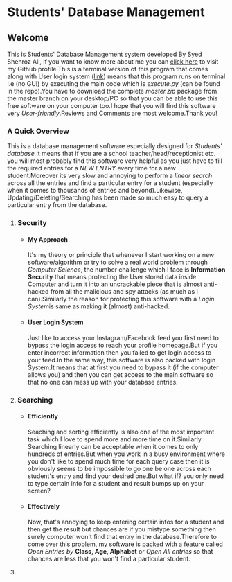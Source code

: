 <h1>Students' Database Management</h1>
<h2>Welcome</h2>
<p>This is Students' Database Management system developed By Syed Shehroz Ali, if you want to know more about me you can <a href="#">click here</a>
    to visit my Github profile.This is a terminal version of this program that comes along with User login system (<a href="#">link</a>) means that
    this program runs on terminal i.e (no GUI) by executing the main code which is <i>execute.py</i> (can be found in the repo).You have to download
    the complete <i>master.zip</i> package from the master branch on your desktop/PC so that you can be able to use this free software on your
    computer too.I hope that you will find this software very <i>User-friendly</i>.Reviews and Comments are most welcome.Thank you!</p>

<h3>A Quick Overview</h3>
<p>This is a database management software especially designed for <i>Students' database.</i>It means that if you are a school teacher/head/receptionist
    etc. you will most probably find this software very helpful as you just have to fill the required entries for a <i>NEW ENTRY</i> every time
    for a new student.Moreover its very slow and annoying to perform a <i>linear search</i> across all the entries and find a particular entry
    for a student (especially when it comes to thousands of entries and beyond).Likewise, Updating/Deleting/Searching has been made so much easy
    to query a particular entry from the database.</p>

<ol>
    <li>
<h3>Security</h3>
<ul>
    <li>
<h4>My Approach</h4>
<p>It's my theory or principle that whenever I start working on a new software/algorithm or try to solve a real world problem through <i>Computer
    Science</i>, the number challenge which I face is <b>Information Security</b> that means protecting the User stored data inside Computer
    and turn it into an uncrackable piece that is almost anti-hacked from all the malicious and spy attacks (as much as I can).Similarly the reason
    for protecting this software with a <i>Login System</i>is same as making it (almost) anti-hacked.</p>
    </li>

   <li>
<h4>User Login System</h4>
<p>Just like to access your Instagram/Facebook feed you first need to bypass the login access to reach your profile homepage.But if you enter
    incorrect information then you failed to get login access to your feed.In the same way, this software is also packed with login System.It means
    that at first you need to bypass it (if the computer allows you) and then you can get access to the main software so that no one can mess up
      with your database entries.</p>
    </li>
</ul>
    </li>
    
   <li>
<h3>Searching</h3>
<ul>
  <li>
<h4>Efficiently</h4>
<p>Seaching and sorting efficiently is also one of the most important task which I love to spend more and more time on it.Similarly Searching
  linearly can be acceptable when it comes to only hundreds of entries.But when you work in a busy environment where you don't like to spend
    much time for each query case then it is obviously seems to be impossible to go one be one across each student's entry and find your
    desired one.But what if? you only need to type certain info for a student and result bumps up on your screen?</p>
    </li>

   <li>
<h4>Effectively</h4>
<p>Now, that's annoying to keep entering certain infos for a student and then get the result but chances are if you mistype something
    then surely computer won't find that entry in the database.Therefore to come over this problem, my software is packed with a feature
    called <i>Open Entries by</i> <b>Class, Age, Alphabet</b> or <i>Open All entries</i> so that chances are less that you won't find a
    particular student.</p>
  </li>
</ul>
    <li>
    </ol>
